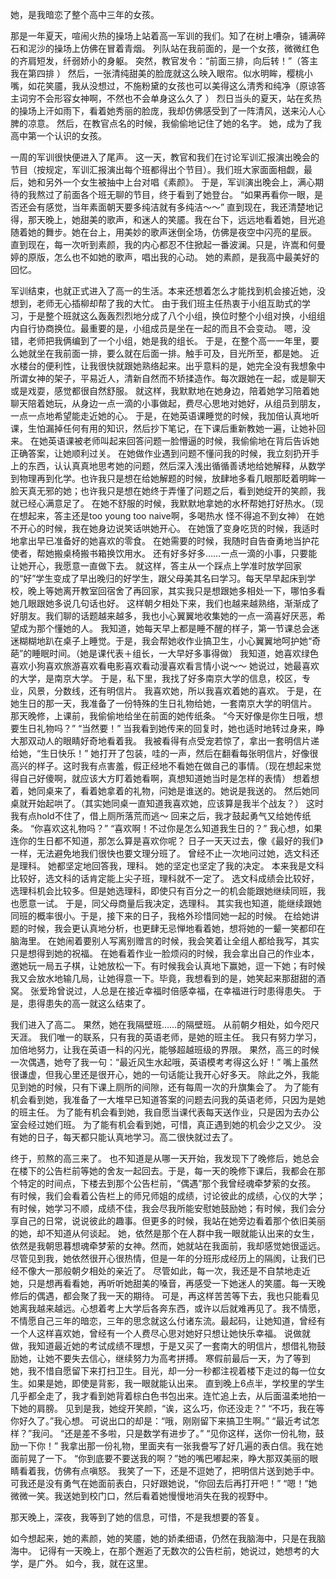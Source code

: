 她，是我暗恋了整个高中三年的女孩。

那是一年夏天，喧闹火热的操场上站着高一军训的我们。知了在树上嘈杂，铺满碎石和泥沙的操场上仿佛在冒着青烟。
列队站在我前面的，是一个女孩，微微红色的齐肩短发，纤弱娇小的身躯。
突然，教官发令：“前面三排，向后转！”（答主我在第四排 ）
然后，一张清纯甜美的脸庞就这么映入眼帘。似水明眸，樱桃小嘴，如花笑靥，我从没想过，不施粉黛的女孩也可以美得这么清秀和纯净（原谅答主词穷不会形容女神啊，不然也不会单身这么久了 ）
烈日当头的夏天，站在炙热的操场上汗如雨下，看着她秀丽的脸庞，我却仿佛感受到了一阵清风，送来沁人心脾的凉意。
然后，在教官点名的时候，我偷偷地记住了她的名字。
她，成为了我高中第一个认识的女孩。

一周的军训很快便进入了尾声。
这一天，教官和我们在讨论军训汇报演出晚会的节目（按规定，军训汇报演出每个班都得出个节目）。我们班大家面面相觑，最后，她和另外一个女生被抽中上台对唱《素颜》。
于是，军训演出晚会上，满心期待的我熬过了前面各个班无聊的节目，终于看到了她登台。
“如果再看你一眼，是否还会有感觉，当年素面朝天要多纯洁就有多纯洁～～”
直到现在，我还清楚地记得，那天晚上，她甜美的歌声，和迷人的笑靥。我在台下，远远地看着她，目光追随着她的舞步。她在台上，用美妙的歌声迷倒全场，仿佛是夜空中闪亮的星辰。
直到现在，每一次听到素颜，我的内心都忍不住掀起一番波澜。只是，许嵩和何曼婷的原版，怎么也不如她的歌声，唱出我的心动。
她的素颜，是我高中最美好的回忆。

军训结束，也就正式进入了高一的生活。本来还想着怎么才能找到机会接近她，没想到，老师无心插柳却帮了我的大忙。
由于我们班主任热衷于小组互助式的学习，于是整个班就这么轰轰烈烈地分成了八个小组，换位时整个小组对换，小组组内自行协商换位。最重要的是，小组成员是坐在一起的而且不会变动。
嗯，没错，老师把我俩编到了一个小组，她是我的组长。
于是，在整个高一一年里，要么她就坐在我前面一排，要么就在后面一排。触手可及，目光所至，都是她。
近水楼台的便利性，让我很快就跟她熟络起来。出乎意料的是，她完全没有我想象中所谓女神的架子，平易近人，清新自然而不矫揉造作。每次跟她在一起，或是聊天或是戏耍，感觉都很自然舒服。
就这样，我默默地在她身边，陪着她学习陪着她聊天陪着她玩，从身边一点一滴的小事做起，费尽心思地对她好，从组员到朋友，一点一点地希望能走近她的心。
于是，在她英语课睡觉的时候，我加倍认真地听课，生怕漏掉任何有用的知识，然后抄下笔记，在下课后重新教她一遍，让她补回来。
在她英语课被老师叫起来回答问题一脸懵逼的时候，我偷偷地在背后告诉她正确答案，让她顺利过关。
在她做作业遇到问题不懂问我的时候，我立刻扔开手上的东西，认认真真地思考她的问题，然后深入浅出循循善诱地给她解释，从数学到物理再到化学。也许我只是想在给她解题的时候，放肆地多看几眼那眨着明眸一脸天真无邪的她；也许我只是想在她终于弄懂了问题之后，看到她绽开的笑颜，我就已经心满意足了。
在她不舒服的时候，我默默地拿她的水杯帮她打好热水。（现在想起来，答主还是too young too naive啊，多喝热水 怪不得追不到女神）
在她不开心的时候，我在她身边说笑话哄她开心。
在她饿了变身吃货的时候，我适时地拿出早已准备好的她喜欢的零食。
在她需要的时候，我随时自告奋勇地当护花使者，帮她搬桌椅搬书箱换饮用水。
还有好多好多……一点一滴的小事，只要能让她开心，我愿意一直做下去。
就这样，答主从一个踩点上学准时放学回家的“好”学生变成了早出晚归的好学生，跟父母美其名曰学习。每天早早起床到学校，晚上等她离开教室回宿舍了再回家，其实我只是想跟她多相处一下，哪怕多看她几眼跟她多说几句话也好。
这样朝夕相处下来，我们也越来越熟络，渐渐成了好朋友。我们聊的话题越来越多，我也小心翼翼地收集她的一点一滴喜好厌恶，希望成为那个懂她的人。
我知道，她每天早上都是睡不醒的样子，第一节课总会迷迷糊糊地趴在桌子上睡觉。于是，我会帮她收作业搞卫生，小心翼翼地呵护她“奇葩”的睡眠时间。（她是课代表＋组长，一大早好多事得做）
我知道，她喜欢绿色喜欢小狗喜欢旅游喜欢看电影喜欢看动漫喜欢看言情小说～～
她说过，她最喜欢的大学，是南京大学。
于是，私下里，我找了好多南京大学的信息，校区，专业，风景，分数线，还有明信片。
我喜欢她，所以我喜欢着她的喜欢。
于是，在她生日的那一天，我准备了一份特殊的生日礼物给她，一套南京大学的明信片。
那天晚修，上课前，我偷偷地给坐在前面的她传纸条。
“今天好像是你生日哦，想要生日礼物吗？”
“当然要！”
当我看到她传来的回复时，她也适时地转过身来，睁大那双动人的眼睛好奇地看着我。
我被看得有点受宠若惊了，拿出一套明信片递给她，“生日快乐！”
她打开了包装，哇的一声，然后在翻看每张明信片，好像很高兴的样子。这时我有点害羞，假正经地不看她在做自己的事情。（现在想起来觉得自己好傻啊，就应该大方盯着她看啊，真想知道她当时是怎样的表情）
想着想着，她同桌来了，看着她拿着的礼物，问她是谁送的。她说是我送的。
然后她同桌就开始起哄了。（其实她同桌一直知道我喜欢她，应该算是我半个战友？）
这时我有点hold不住了，借上厕所落荒而逃～
回来之后，我才鼓起勇气又给她传纸条。
“你喜欢这礼物吗？”
“喜欢啊！不过你是怎么知道我生日的？”
我心想，如果连你的生日都不知道，那怎么算是喜欢你呢？
日子一天天过去，像《最好的我们》一样，无法避免地我们很快也要文理分班了。
曾经不止一次地问过她，选文科还是理科。
她都坚定地回答我，理科。
她的坚定也坚定了我的决定。
本来我是文科比较好，选文科的话肯定能上尖子班，理科就不一定了。
选文科成绩会比较好，选理科机会比较多。但是她选理科，即使只有百分之一的机会能跟她继续同班，我也愿意一试。
于是，同父母商量后我决定，选理科。
其实我也知道，能继续跟她同班的概率很小。于是，接下来的日子，我格外珍惜同她一起的时候。
在给她讲题的时候，我会更认真地分析，也更肆无忌惮地看着她，想将她的一颦一笑都印在脑海里。
在她闹着要别人写离别赠言的时候，我会笑着让全组人都给我写，其实只是想得到她的祝福。
在她看着作业一脸烦闷的时候，我会拿出自己的作业本，邀她玩一局五子棋，让她放松一下。有时候我会认真地下赢她，逗一下她；有时候我又会放水地输几局，让她得意一下。毕竟，我想看到的是，她笑起来那甜甜的酒窝。
张爱玲曾说过，人总是在接近幸福时倍感幸福，在幸福进行时患得患失。
于是，患得患失的高一就这么结束了。

我们进入了高二。
果然，她在我隔壁班……的隔壁班。
从前朝夕相处，如今咫尺天涯。
我们唯一的联系，只有我的英语老师，是她的班主任。
我只有努力学习，加倍地努力，让我在英语一科的闪光，能够超越班级的界限。
果然，高三的时候一次偶遇，她夸了我一句：“最近风生水起哦，英语模考考得这么好！”
嘴上虽然很谦虚，但我心里还是很开心，她的一句话能让我开心好多天。
除此之外，我能见到她的时候，只有下课上厕所的间隙，还有每周一次的升旗集会了。
为了能有机会看到她，我准备了一大堆早已知道答案的问题去问我的英语老师，只因为是她的班主任。
为了能有机会看到她，我自愿当课代表每天送作业，只是因为去办公室会经过她们班。
为了能有机会看到她，可惜，真正遇到她的机会少之又少。
没有她的日子，每天都只能认真地学习。高二很快就过去了。

终于，煎熬的高三来了。
也不知道是从哪一天开始，我发现下了晚修后，她总会在楼下的公告栏前等她的舍友一起回去。于是，每一天的晚修下课后，我都会在那个特定的时间点，下楼去到那个公告栏前，“偶遇”那个我曾经魂牵梦萦的女孩。
有时候，我们会看着公告栏上的师兄师姐的成绩，讨论彼此的成绩，心仪的大学；有时候，她学习不顺，成绩不佳，我会尽我所能安慰她鼓励她；有时候，我们会分享自己的日常，说说彼此的趣事。但更多的时候，我站在她旁边看着那个依旧美丽的她，却不知道从何谈起。
她，依然是那个在人群中我一眼就能认出来的女生，依然是我朝思暮想魂牵梦萦的女神。然而，她就站在我面前，我却感觉她很遥远。尽管见到我，她依然很开心很热情，但是一年的分班形成经历上的隔阂，让我们已经不像大一那般朝夕相处的亲近了。
尽管如此，每一次，我还是不自禁地走近她，只是想再看看她，再听听她甜美的嗓音，再感受一下她迷人的笑靥。每一天晚修后的偶遇，都会聚了我一天的期待。
可是，再这样苦苦等下去，我也只能看见她离我越来越远。心想着考上大学后各奔东西，或许以后就难再见了。我不情愿，不情愿自己三年的暗恋，三年的思念就这么付诸东流。最起码，让她知道，曾经有一个人这样喜欢她，曾经有一个人费尽心思对她好只想让她快乐幸福。
说做就做，我知道最近她的考试成绩不理想，于是又买了一套南大的明信片，想借礼物鼓励她，让她不要失去信心，继续努力为高考拼搏。
寒假前最后一天，为了等到她，我不惜自愿留下来打扫卫生。目光，却一分一秒都注视着楼下走过的每一位女生。如果是她，即使是背影，我一眼就能认出来。
直到晚上6点半，学校里的学生几乎都全走了，我才看到她背着棕白色书包出来。连忙追上去，从后面温柔地拍一下她的肩膀。
见到是我，她绽开笑颜，“诶，这么巧，你还没走？”
“不巧，我在等你好久了。”我心想。
可说出口的却是：“哦，刚刚留下来搞卫生啊。”
“最近考试怎样？”我问。
“还是差不多啦，只是数学有进步了。”
“见你这样，送你一份礼物，鼓励一下你！”
我拿出那一份礼物，里面夹有一张我誊写了好几遍的表白信。我在她面前晃了一下。
“你到底要不要送我的啊？”她的嘴巴嘟起来，睁大那双美丽的眼睛看着我，仿佛有点嗔怒。
我笑了一下，还是不逗她了，把明信片送到她手中。可我还是没有勇气在她面前表白，只好跟她说，“你回去后再打开吧！”
“嗯！”她微微一笑。我送她到校门口，然后看着她慢慢地消失在我的视野中。

那天晚上，深夜，我等到了她的信息，可惜，不是我想要的答复。

如今想起来，她的素颜，她的笑靥，她的娇柔细语，仍然在我脑海中，只是在我脑海中。
记得有一天晚上，在那个邂逅了无数次的公告栏前，她说过，她想考的大学，是广外。
如今，我，就在这里。
